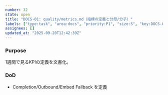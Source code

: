 ```yaml
---
number: 32
state: open
title: "DOCS-01: quality/metrics.md（指標の定義と分母/分子）"
labels: ["type:task", "area:docs", "priority:P1", "size:S", "key:DOCS-01"]
assignees: []
updated_at: "2025-09-20T12:42:39Z"
---
```

### Purpose
1週間で見るKPIの定義を文書化。

### DoD
- Completion/Outbound/Embed Fallback を定義
